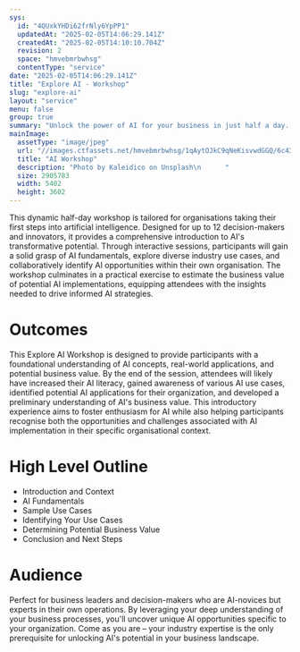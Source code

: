 ```yaml
---
sys:
  id: "4QUxkYHDi62frNly6YpPP1"
  updatedAt: "2025-02-05T14:06:29.141Z"
  createdAt: "2025-02-05T14:10:10.704Z"
  revision: 2
  space: "hmvebmrbwhsg"
  contentType: "service"
date: "2025-02-05T14:06:29.141Z"
title: "Explore AI - Workshop"
slug: "explore-ai"
layout: "service"
menu: false
group: true
summary: "Unlock the power of AI for your business in just half a day. Our Explore AI Workshop demystifies artificial intelligence, revealing its practical applications for AI newcomers. Guided by experts, you'll discover how AI can drive innovation and efficiency in your specific industry."
mainImage:
  assetType: "image/jpeg"
  url: "//images.ctfassets.net/hmvebmrbwhsg/1qAytOJkC9qNeKisvwdGGQ/6c433df6ec758d29dae0628e8dc7c4fb/kaleidico-3V8xo5Gbusk-unsplash.jpg"
  title: "AI Workshop"
  description: "Photo by Kaleidico on Unsplash\n      "
  size: 2905783
  width: 5402
  height: 3602
---
```


This dynamic half-day workshop is tailored for organisations taking their first steps into artificial intelligence. Designed for up to 12 decision-makers and innovators, it provides a comprehensive introduction to AI&#39;s transformative potential. Through interactive sessions, participants will gain a solid grasp of AI fundamentals, explore diverse industry use cases, and collaboratively identify AI opportunities within their own organisation. The workshop culminates in a practical exercise to estimate the business value of potential AI implementations, equipping attendees with the insights needed to drive informed AI strategies.

# Outcomes

This Explore AI Workshop is designed to provide participants with a foundational understanding of AI concepts, real-world applications, and potential business value. By the end of the session, attendees will likely have increased their AI literacy, gained awareness of various AI use cases, identified potential AI applications for their organization, and developed a preliminary understanding of AI&#39;s business value. This introductory experience aims to foster enthusiasm for AI while also helping participants recognise both the opportunities and challenges associated with AI implementation in their specific organisational context.

# High Level Outline

- Introduction and Context
- AI Fundamentals
- Sample Use Cases 
- Identifying Your Use Cases
- Determining Potential Business Value 
- Conclusion and Next Steps

# Audience

Perfect for business leaders and decision-makers who are AI-novices but experts in their own operations. By leveraging your deep understanding of your business processes, you&#39;ll uncover unique AI opportunities specific to your organization. Come as you are – your industry expertise is the only prerequisite for unlocking AI&#39;s potential in your business landscape.


